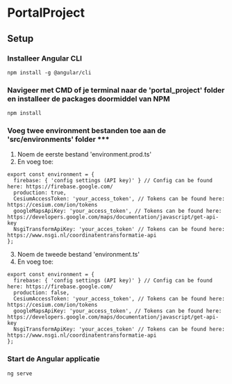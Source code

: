 # PortalProject

## Setup

### Installeer Angular CLI
`npm install -g @angular/cli`

### Navigeer met CMD of je terminal naar de 'portal_project' folder en installeer de packages doormiddel van NPM
`npm install`

### Voeg twee environment bestanden toe aan de 'src/environments' folder ***
1. Noem de eerste bestand 'environment.prod.ts'
2. En voeg toe: 
```
export const environment = {
  firebase: { 'config settings (API key)' } // Config can be found here: https://firebase.google.com/
  production: true,
  CesiumAccessToken: 'your_access_token', // Tokens can be found here: https://cesium.com/ion/tokens
  googleMapsApiKey: 'your_access_token', // Tokens can be found here: https://developers.google.com/maps/documentation/javascript/get-api-key
  NsgiTransformApiKey: 'your_acces_token' // Tokens can be found here: https://www.nsgi.nl/coordinatentransformatie-api
};
```
3. Noem de tweede bestand 'environment.ts'
4. En voeg toe: 
```
export const environment = {
  firebase: { 'config settings (API key)' } // Config can be found here: https://firebase.google.com/
  production: false,
  CesiumAccessToken: 'your_access_token', // Tokens can be found here: https://cesium.com/ion/tokens
  googleMapsApiKey: 'your_access_token', // Tokens can be found here: https://developers.google.com/maps/documentation/javascript/get-api-key
  NsgiTransformApiKey: 'your_acces_token' // Tokens can be found here: https://www.nsgi.nl/coordinatentransformatie-api
};
```

### Start de Angular applicatie
`ng serve`

